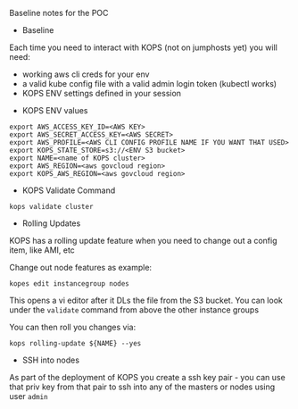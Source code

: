 Baseline notes for the POC

* Baseline

Each time you need to interact with KOPS (not on jumphosts yet) you will need:

- working aws cli creds for your env
- a valid kube config file with a valid admin login token (kubectl works)
- KOPS ENV settings defined in your session

* KOPS ENV values

```
export AWS_ACCESS_KEY_ID=<AWS KEY>
export AWS_SECRET_ACCESS_KEY=<AWS SECRET>
export AWS_PROFILE=<AWS CLI CONFIG PROFILE NAME IF YOU WANT THAT USED>
export KOPS_STATE_STORE=s3://<ENV S3 bucket>
export NAME=<name of KOPS cluster>
export AWS_REGION=<aws govcloud region>
export KOPS_AWS_REGION=<aws govcloud region>
```

* KOPS Validate Command

```
kops validate cluster
```


* Rolling Updates

KOPS has a rolling update feature when you need to change out a config item, like AMI, etc

Change out node features as example:

```
kopes edit instancegroup nodes
```

This opens a vi editor after it DLs the file from the S3 bucket.  You can look under the `validate` command from above the other instance groups

You can then roll you changes via:

```
kops rolling-update ${NAME} --yes
```

* SSH into nodes

As part of the deployment of KOPS you create a ssh key pair - you can use that priv key from that pair to ssh into any of the masters or nodes using user `admin`
